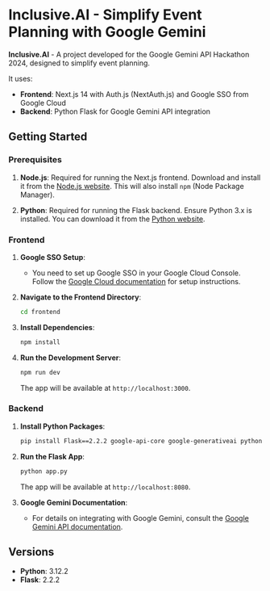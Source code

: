 # Inclusive.AI - Simplify Event Planning with Google Gemini

**Inclusive.AI** - A project developed for the Google Gemini API Hackathon 2024, designed to simplify event planning. 

It uses:

- **Frontend**: Next.js 14 with Auth.js (NextAuth.js) and Google SSO from Google Cloud
- **Backend**: Python Flask for Google Gemini API integration

## Getting Started

### Prerequisites

1. **Node.js**: Required for running the Next.js frontend. Download and install it from the [Node.js website](https://nodejs.org/). This will also install `npm` (Node Package Manager).

2. **Python**: Required for running the Flask backend. Ensure Python 3.x is installed. You can download it from the [Python website](https://www.python.org/).

### Frontend

1. **Google SSO Setup**:
   - You need to set up Google SSO in your Google Cloud Console. Follow the [Google Cloud documentation](https://cloud.google.com/identity-platform/docs/web/sign-in) for setup instructions.

2. **Navigate to the Frontend Directory**:
   ```bash
   cd frontend
   ```

3. **Install Dependencies**:
   ```bash
   npm install
   ```

4. **Run the Development Server**:
   ```bash
   npm run dev
   ```
   The app will be available at `http://localhost:3000`.

### Backend

1. **Install Python Packages**:
   ```bash
   pip install Flask==2.2.2 google-api-core google-generativeai python-dotenv flask-cors
   ```

2. **Run the Flask App**:
   ```bash
   python app.py
   ```
   The app will be available at `http://localhost:8080`.
   
3. **Google Gemini Documentation**:
   - For details on integrating with Google Gemini, consult the [Google Gemini API documentation](https://developers.google.com/gemini).


## Versions

- **Python**: 3.12.2
- **Flask**: 2.2.2
